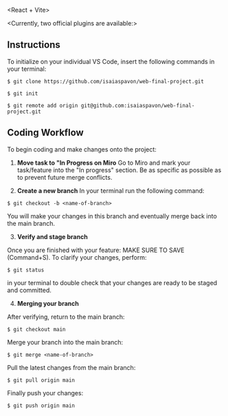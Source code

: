 <React + Vite>

<This template provides a minimal setup to get React working in Vite with HMR and some ESLint rules.>

<Currently, two official plugins are available:>

## Instructions

To initialize on your individual VS Code, insert the following commands in your terminal:

```
$ git clone https://github.com/isaiaspavon/web-final-project.git
```

```
$ git init
```

```
$ git remote add origin git@github.com:isaiaspavon/web-final-project.git
```

## Coding Workflow

To begin coding and make changes onto the project:

1. **Move task to "In Progress on Miro**
Go to Miro and mark your task/feature into the "In progress" section. Be as specific as possible as to prevent future merge conflicts.

2. **Create a new branch**
In your terminal run the following command:

```
$ git checkout -b <name-of-branch> 
```

You will make your changes in this branch and eventually merge back into the main branch.

3. **Verify and stage branch**

Once you are finished with your feature: MAKE SURE TO SAVE (Command+S). To clarify your changes, perform: 
```
$ git status
```

 in your terminal to double check that your changes are ready to be staged and committed. 

4. **Merging your branch**

After verifying, return to the main branch:

```
$ git checkout main
```

Merge your branch into the main branch:

```
$ git merge <name-of-branch>
```

Pull the latest changes from the main branch:
 
 ```
 $ git pull origin main
 ```
 
Finally push your changes:

```  
$ git push origin main
```
